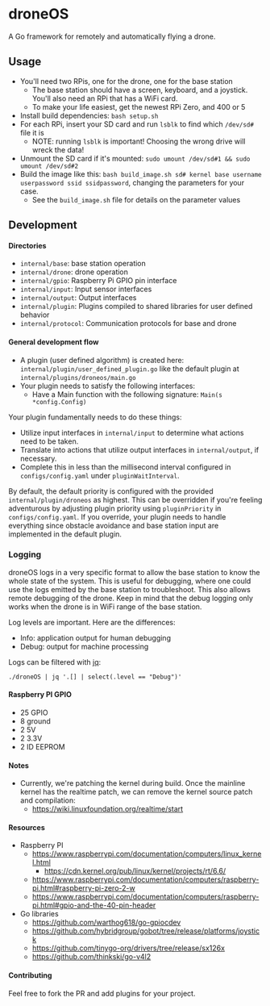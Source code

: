# droneOS

A Go framework for remotely and automatically flying a drone.

## Usage

* You'll need two RPis, one for the drone, one for the base station
  * The base station should have a screen, keyboard, and a joystick. 
    You'll also need an RPi that has a WiFi card.
  * To make your life easiest, get the newest RPi Zero, and 400 or 5
* Install build dependencies: `bash setup.sh`
* For each RPi, insert your SD card and run `lsblk` to find which `/dev/sd#` file it is
  * NOTE: running `lsblk` is important! Choosing the wrong drive will wreck the data!
* Unmount the SD card if it's mounted: `sudo umount /dev/sd#1 && sudo umount /dev/sd#2`
* Build the image like this: `bash build_image.sh sd# kernel base username userpassword ssid ssidpassword`,
  changing the parameters for your case.
  * See the `build_image.sh` file for details on the parameter values

## Development

#### Directories

* `internal/base`: base station operation
* `internal/drone`: drone operation
* `internal/gpio`: Raspberry Pi GPIO pin interface
* `internal/input`: Input sensor interfaces
* `internal/output`: Output interfaces
* `internal/plugin`: Plugins compiled to shared libraries for user defined behavior
* `internal/protocol`: Communication protocols for base and drone

#### General development flow

* A plugin (user defined algorithm) is created here: `internal/plugin/user_defined_plugin.go`
  like the default plugin at `internal/plugins/droneos/main.go`
* Your plugin needs to satisfy the following interfaces:
  * Have a Main function with the following signature: `Main(s *config.Config)`

Your plugin fundamentally needs to do these things:
  * Utilize input interfaces in `internal/input` to determine what actions need to be taken.
  * Translate into actions that utilize output interfaces in `internal/output`, if necessary.
  * Complete this in less than the millisecond interval configured in `configs/config.yaml` under `pluginWaitInterval`.

By default, the default priority is configured with the provided `internal/plugin/droneos` as highest.
This can be overridden if you're feeling adventurous by adjusting plugin priority using `pluginPriority` in 
`configs/config.yaml`.
If you override, your plugin needs to handle everything since obstacle avoidance and base station input are implemented
in the default plugin.

### Logging

droneOS logs in a very specific format to allow the base station to know the whole state of the system.
This is useful for debugging, where one could use the logs emitted by the base station to troubleshoot.
This also allows remote debugging of the drone. 
Keep in mind that the debug logging only works when the drone is in WiFi range of the base station.

Log levels are important. Here are the differences:

* Info: application output for human debugging
* Debug: output for machine processing

Logs can be filtered with [jq](https://jqlang.github.io/jq/download): 

`./droneOS | jq '.[] | select(.level == "Debug")'`

#### Raspberry PI GPIO

* 25 GPIO
* 8 ground
* 2 5V
* 2 3.3V
* 2 ID EEPROM

#### Notes

* Currently, we're patching the kernel during build.
  Once the mainline kernel has the realtime patch, we can remove the kernel source patch and compilation:
  * https://wiki.linuxfoundation.org/realtime/start

#### Resources

* Raspberry PI
  * https://www.raspberrypi.com/documentation/computers/linux_kernel.html
    * https://cdn.kernel.org/pub/linux/kernel/projects/rt/6.6/
  * https://www.raspberrypi.com/documentation/computers/raspberry-pi.html#raspberry-pi-zero-2-w
  * https://www.raspberrypi.com/documentation/computers/raspberry-pi.html#gpio-and-the-40-pin-header
* Go libraries
  * https://github.com/warthog618/go-gpiocdev
  * https://github.com/hybridgroup/gobot/tree/release/platforms/joystick
  * https://github.com/tinygo-org/drivers/tree/release/sx126x
  * https://github.com/thinkski/go-v4l2

#### Contributing

Feel free to fork the PR and add plugins for your project.